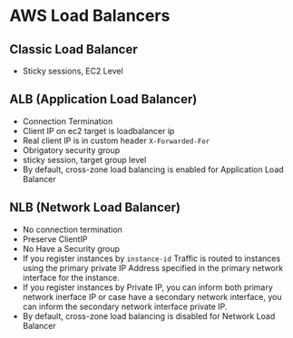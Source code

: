 # AWS Load Balancers

## Classic Load Balancer

* Sticky sessions, EC2 Level

## ALB (Application Load Balancer)

* Connection Termination
* Client IP on ec2 target is loadbalancer ip
* Real client IP is in custom header `X-Forwarded-For`
* Obrigatory security group
* sticky session, target  group level
* By default, cross-zone load balancing is enabled for Application Load Balancer

## NLB (Network Load Balancer)

* No connection termination
* Preserve ClientIP
* No Have a Security group
* If you register instances by `instance-id`
 Traffic is routed to instances using the primary private IP Address specified in the primary network interface for the instance.
* If you register instances by Private IP, you can inform both primary network inerface IP or case have a secondary network interface, you can inform the secondary network interface private IP.
* By default, cross-zone load balancing is disabled for Network Load Balancer

##